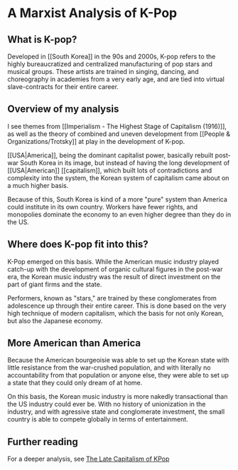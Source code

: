 # A Marxist Analysis of K-Pop

## What is K-pop?
Developed in [[South Korea]] in the 90s and 2000s, K-pop refers to the highly bureaucratized and centralized manufacturing of pop stars and musical groups. These artists are trained in singing, dancing, and choreography in academies from a very early age, and are tied into virtual slave-contracts for their entire career. 

## Overview of my analysis
I see themes from [[Imperialism - The Highest Stage of Capitalism (1916)]], as well as the theory of combined and uneven development from [[People & Organizations/Trotsky]] at play in the development of K-pop. 

[[USA|America]], being the dominant capitalist power, basically rebuilt post-war South Korea in its image, but instead of having the long development of [[USA|American]] [[capitalism]], which built lots of contradictions and complexity into the system, the Korean system of capitalism came about on a much higher basis. 

Because of this, South Korea is kind of a more "pure" system than America could institute in its own country. Workers have fewer rights, and monopolies dominate the economy to an even higher degree than they do in the US. 

## Where does K-pop fit into this?
K-Pop emerged on this basis. While the American music industry played catch-up with the development of organic cultural figures in the post-war era, the Korean music industry was the result of direct investment on the part of giant firms and the state. 

Performers, known as "stars," are trained by these conglomerates from adolescence up through their entire career. This is done based on the very high technique of modern capitalism, which the basis for not only Korean, but also the Japanese economy. 

## More American than America
Because the American bourgeoisie was able to set up the Korean state with little resistance from the war-crushed population, and with literally no accountability from that population or anyone else, they were able to set up a state that they could only dream of at home. 

On this basis, the Korean music industry is more nakedly transactional than the US industry could ever be. With no history of unionization in the industry, and with agressive state and conglomerate investment, the small country is able to compete globally in terms of entertainment. 

## Further reading
For a deeper analysis, see [The Late Capitalism of KPop](https://www.youtube.com/watch?v=J8LxORztUWY&t=909s)